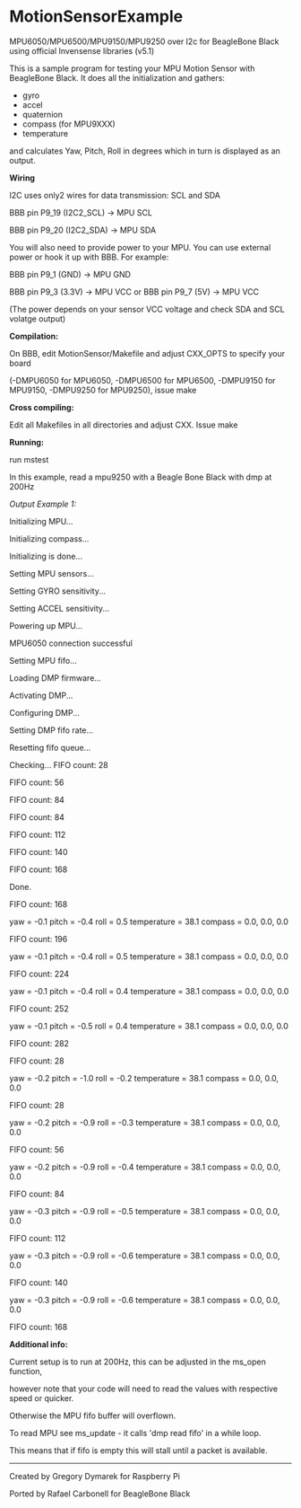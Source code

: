 MotionSensorExample
===================

MPU6050/MPU6500/MPU9150/MPU9250 over I2c for BeagleBone Black using official Invensense libraries (v5.1)

This is a sample program for testing your MPU Motion Sensor with BeagleBone Black.
It does all the initialization and gathers:
- gyro
- accel
- quaternion
- compass (for MPU9XXX)
- temperature

and calculates Yaw, Pitch, Roll in degrees which in turn is displayed as an output.



**Wiring**

I2C uses only2 wires for data transmission: SCL and SDA

BBB pin P9_19 (I2C2_SCL) -> MPU SCL

BBB pin P9_20 (I2C2_SDA) -> MPU SDA


You will also need to provide power to your MPU. You can use external power or hook it up with BBB.
For example:

BBB pin P9_1 (GND)  -> MPU GND 

BBB pin P9_3 (3.3V) -> MPU VCC 
or
BBB pin P9_7 (5V)   -> MPU VCC 

(The power depends on your sensor VCC voltage and check SDA and SCL volatge output)



**Compilation:**

On BBB, edit MotionSensor/Makefile and adjust CXX_OPTS to specify your board 

(-DMPU6050 for MPU6050, -DMPU6500 for MPU6500, -DMPU9150 for MPU9150, -DMPU9250 for MPU9250), issue make



**Cross compiling:**

Edit all Makefiles in all directories and adjust CXX. Issue make



**Running:**

run mstest
  
In this example, read a mpu9250 with a Beagle Bone Black with dmp at 200Hz
  
*Output Example 1:*

Initializing MPU...

Initializing compass...

Initializing is done...

Setting MPU sensors...

Setting GYRO sensitivity...

Setting ACCEL sensitivity...

Powering up MPU...

MPU6050 connection successful

Setting MPU fifo...

Loading DMP firmware...

Activating DMP...

Configuring DMP...

Setting DMP fifo rate...

Resetting fifo queue...

Checking... FIFO count: 28

FIFO count: 56

FIFO count: 84

FIFO count: 84

FIFO count: 112

FIFO count: 140

FIFO count: 168

Done.

FIFO count: 168

yaw = -0.1	pitch = -0.4	roll = 0.5	temperature = 38.1	compass = 0.0, 0.0, 0.0

FIFO count: 196

yaw = -0.1	pitch = -0.4	roll = 0.5	temperature = 38.1	compass = 0.0, 0.0, 0.0

FIFO count: 224

yaw = -0.1	pitch = -0.4	roll = 0.4	temperature = 38.1	compass = 0.0, 0.0, 0.0

FIFO count: 252

yaw = -0.1	pitch = -0.5	roll = 0.4	temperature = 38.1	compass = 0.0, 0.0, 0.0

FIFO count: 282

FIFO count: 28

yaw = -0.2	pitch = -1.0	roll = -0.2	temperature = 38.1	compass = 0.0, 0.0, 0.0

FIFO count: 28

yaw = -0.2	pitch = -0.9	roll = -0.3	temperature = 38.1	compass = 0.0, 0.0, 0.0

FIFO count: 56

yaw = -0.2	pitch = -0.9	roll = -0.4	temperature = 38.1	compass = 0.0, 0.0, 0.0

FIFO count: 84

yaw = -0.3	pitch = -0.9	roll = -0.5	temperature = 38.1	compass = 0.0, 0.0, 0.0

FIFO count: 112

yaw = -0.3	pitch = -0.9	roll = -0.6	temperature = 38.1	compass = 0.0, 0.0, 0.0

FIFO count: 140

yaw = -0.3	pitch = -0.9	roll = -0.6	temperature = 38.1	compass = 0.0, 0.0, 0.0

FIFO count: 168



**Additional info:**

Current setup is to run at 200Hz, this can be adjusted in the ms_open function, 

however note that your code will need to read the values with respective speed or quicker. 

Otherwise the MPU fifo buffer will overflown.

To read MPU see ms_update - it calls 'dmp read fifo' in a while loop. 

This means that if fifo is empty this will stall until a packet is available.

-------------------------
Created by Gregory Dymarek for Raspberry Pi

Ported by Rafael Carbonell for BeagleBone Black
